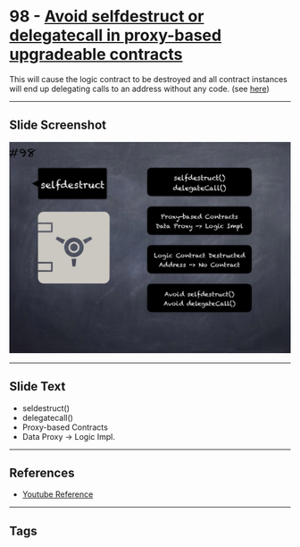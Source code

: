 # 98 - [Avoid selfdestruct or delegatecall in proxy-based upgradeable contracts](Avoid%20selfdestruct%20or%20delegatecall%20in%20proxy-based%20upgradeable%20contracts.md)
This will cause the logic contract to be destroyed and all contract instances will end up delegating calls to an address without any code. (see [here](https://docs.openzeppelin.com/upgrades-plugins/1.x/writing-upgradeable#potentially-unsafe-operations))
___
## Slide Screenshot
![098.jpg](../../images/4.%20Pitfalls%20and%20Best%20Practices%20101/098.jpg)
___
## Slide Text
- seldestruct()
- delegatecall()
- Proxy-based Contracts
- Data Proxy -> Logic Impl.
___
## References
- [Youtube Reference](https://youtu.be/vyWLO5Dlg50?t=1052)
___
## Tags